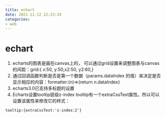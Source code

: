 ```yaml
---
title: echart
date: 2021-11-12 22:23:33
categories: 
- web
---
```


# echart

1. echarts的图表是画在canvas上的， 可以通过grid设置来调整图表与canvas的间距：grid:{ x:50, y:50,x2:50,  y2:60,}
2. 通过回调函数判断是否是第一个数据（params.dataIndex 的值）来决定是否显示相应的内容：formatter:(n)=>{return n.dataIndex}
3. echarts3.0已支持多标题的设置
4. Echarts设置tooltip层级z-index
tooltip有一个extraCssText属性。所以可以设置该属性来修改它的样式：
```
tooltip:{extraCssText:'z-index:2'}
```
